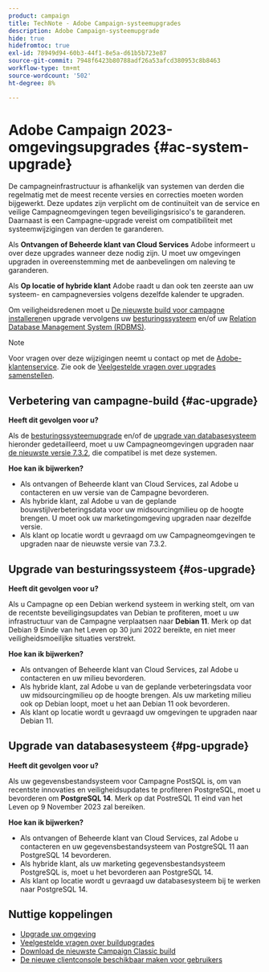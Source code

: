```yaml
---
product: campaign
title: TechNote - Adobe Campaign-systeemupgrades
description: Adobe Campaign-systeemupgrade
hide: true
hidefromtoc: true
exl-id: 78949d94-60b3-44f1-8e5a-d61b5b723e87
source-git-commit: 7948f6423b80788adf26a53afcd380953c8b8463
workflow-type: tm+mt
source-wordcount: '502'
ht-degree: 8%

---
```


# Adobe Campaign 2023-omgevingsupgrades {#ac-system-upgrade}

De campagneinfrastructuur is afhankelijk van systemen van derden die regelmatig met de meest recente versies en correcties moeten worden bijgewerkt. Deze updates zijn verplicht om de continuïteit van de service en veilige Campagneomgevingen tegen beveiligingsrisico&#39;s te garanderen. Daarnaast is een Campagne-upgrade vereist om compatibiliteit met systeemwijzigingen van derden te garanderen.

Als **Ontvangen of Beheerde klant van Cloud Services** Adobe informeert u over deze upgrades wanneer deze nodig zijn. U moet uw omgevingen upgraden in overeenstemming met de aanbevelingen om naleving te garanderen.

Als **Op locatie of hybride klant** Adobe raadt u dan ook ten zeerste aan uw systeem- en campagneversies volgens dezelfde kalender te upgraden.

Om veiligheidsredenen moet u [De nieuwste build voor campagne installeren](#ac-upgrade)en upgrade vervolgens uw [besturingssysteem](#os-upgrade) en/of uw [Relation Database Management System (RDBMS)](#pg-upgrade).

>[!NOTE]
>
>Voor vragen over deze wijzigingen neemt u contact op met de [Adobe-klantenservice](https://helpx.adobe.com/nl/enterprise/admin-guide.html/enterprise/using/support-for-experience-cloud.ug.html). Zie ook de [Veelgestelde vragen over upgrades samenstellen](../../platform/using/faq-build-upgrade.md).

## Verbetering van campagne-build {#ac-upgrade}

**Heeft dit gevolgen voor u?**

Als de [besturingssysteemupgrade](#os-upgrade) en/of de [upgrade van databasesysteem](#pg-upgrade) hieronder gedetailleerd, moet u uw Campagneomgevingen upgraden naar [de nieuwste versie 7.3.2](../../rn/using/latest-release.md#release-7-3-2), die compatibel is met deze systemen.

**Hoe kan ik bijwerken?**

* Als ontvangen of Beheerde klant van Cloud Services, zal Adobe u contacteren en uw versie van de Campagne bevorderen.
* Als hybride klant, zal Adobe u van de geplande bouwstijlverbeteringsdata voor uw midsourcingmilieu op de hoogte brengen. U moet ook uw marketingomgeving upgraden naar dezelfde versie.
* Als klant op locatie wordt u gevraagd om uw Campagneomgevingen te upgraden naar de nieuwste versie van 7.3.2.


## Upgrade van besturingssysteem {#os-upgrade}

**Heeft dit gevolgen voor u?**

Als u Campagne op een Debian werkend systeem in werking stelt, om van de recentste beveiligingsupdates van Debian te profiteren, moet u uw infrastructuur van de Campagne verplaatsen naar **Debian 11**. Merk op dat Debian 9 Einde van het Leven op 30 juni 2022 bereikte, en niet meer veiligheidsmoeilijke situaties verstrekt.

**Hoe kan ik bijwerken?**

* Als ontvangen of Beheerde klant van Cloud Services, zal Adobe u contacteren en uw milieu bevorderen.
* Als hybride klant, zal Adobe u van de geplande verbeteringsdata voor uw midsourcingmilieu op de hoogte brengen. Als uw marketing milieu ook op Debian loopt, moet u het aan Debian 11 ook bevorderen.
* Als klant op locatie wordt u gevraagd uw omgevingen te upgraden naar Debian 11.

## Upgrade van databasesysteem {#pg-upgrade}

**Heeft dit gevolgen voor u?**

Als uw gegevensbestandsysteem voor Campagne PostSQL is, om van recentste innovaties en veiligheidsupdates te profiteren PostgreSQL, moet u bevorderen om **PostgreSQL 14**. Merk op dat PostreSQL 11 eind van het Leven op 9 November 2023 zal bereiken.

**Hoe kan ik bijwerken?**

* Als ontvangen of Beheerde klant van Cloud Services, zal Adobe u contacteren en uw gegevensbestandsysteem van PostgreSQL 11 aan PostgreSQL 14 bevorderen.
* Als hybride klant, als uw marketing gegevensbestandsysteem PostgreSQL is, moet u het bevorderen aan PostgreSQL 14.
* Als klant op locatie wordt u gevraagd uw databasesysteem bij te werken naar PostgreSQL 14.


## Nuttige koppelingen

* [Upgrade uw omgeving](../../production/using/build-upgrade.md)
* [Veelgestelde vragen over buildupgrades](../../platform/using/faq-build-upgrade.md)
* [Download de nieuwste Campaign Classic build](https://experience.adobe.com/#/downloads/content/software-distribution/en/campaign.html)
* [De nieuwe clientconsole beschikbaar maken voor gebruikers](../../installation/using/client-console-availability-for-windows.md)
